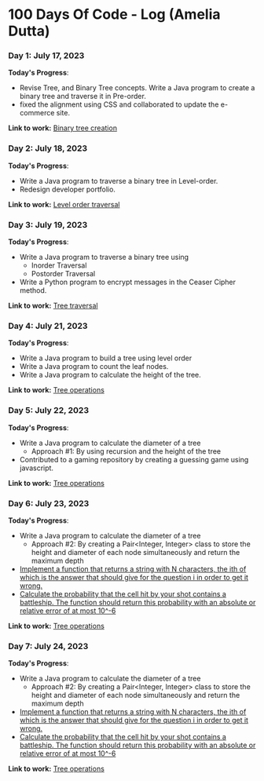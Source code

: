 # 100 Days Of Code - Log (Amelia Dutta)

### Day 1: July 17, 2023

**Today's Progress**: 
- Revise Tree, and Binary Tree concepts. Write a Java program to create a binary tree and traverse it in Pre-order.
- fixed the alignment using CSS and collaborated to update the e-commerce site.

**Link to work:** [Binary tree creation](https://github.com/amelia2802/Coding-Practice/blob/master/Trees/binaryTreeCreation.java)

### Day 2: July 18, 2023

**Today's Progress**: 
- Write a Java program to traverse a binary tree in Level-order.
- Redesign developer portfolio.

**Link to work:** [Level order traversal](https://github.com/amelia2802/Coding-Practice/blob/master/Trees/levelOrderTraversal.java)

### Day 3: July 19, 2023

**Today's Progress**: 
- Write a Java program to traverse a binary tree using
     - Inorder Traversal
     - Postorder Traversal 
- Write a Python program to encrypt messages in the Ceaser Cipher method.

**Link to work:** [Tree traversal](https://github.com/amelia2802/Coding-Practice/blob/master/Trees/treeTraversal.java)

### Day 4: July 21, 2023

**Today's Progress**: 
- Write a Java program to build a tree using level order
- Write a Java program to count the leaf nodes.
- Write a Java program to calculate the height of the tree.

**Link to work:** [Tree operations](https://github.com/amelia2802/Coding-Practice/blob/master/Trees/Readme.md)

### Day 5: July 22, 2023

**Today's Progress**: 
- Write a Java program to calculate the diameter of a tree
     - Approach #1: By using recursion and the height of the tree      
- Contributed to a gaming repository by creating a guessing game using javascript.

**Link to work:** [Tree operations](https://github.com/amelia2802/Coding-Practice/blob/master/Trees/Readme.md)

### Day 6: July 23, 2023

**Today's Progress**: 
- Write a Java program to calculate the diameter of a tree
     - Approach #2: By creating a Pair<Integer, Integer> class to store the height and diameter of each node simultaneously and return the maximum depth      
- [Implement a function that returns a string with N characters, the ith of which is the answer that should give for the question i in order to get it wrong.](https://www.metacareers.com/profile/coding_puzzles/?puzzle=1082217288848574)
- [Calculate the probability that the cell hit by your shot contains a battleship. The function should return this probability with an absolute or relative error of at most 10^-6](https://www.metacareers.com/profile/coding_puzzles/?puzzle=3641006936004915) 

**Link to work:** [Tree operations](https://github.com/amelia2802/Coding-Practice/blob/master/Trees/Readme.md)

### Day 7: July 24, 2023

**Today's Progress**: 
- Write a Java program to calculate the diameter of a tree
     - Approach #2: By creating a Pair<Integer, Integer> class to store the height and diameter of each node simultaneously and return the maximum depth      
- [Implement a function that returns a string with N characters, the ith of which is the answer that should give for the question i in order to get it wrong.](https://www.metacareers.com/profile/coding_puzzles/?puzzle=1082217288848574)
- [Calculate the probability that the cell hit by your shot contains a battleship. The function should return this probability with an absolute or relative error of at most 10^-6](https://www.metacareers.com/profile/coding_puzzles/?puzzle=3641006936004915) 

**Link to work:** [Tree operations](https://github.com/amelia2802/Coding-Practice/blob/master/Trees/Readme.md)


